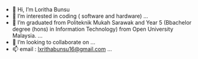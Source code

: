 - 👋 Hi, I’m Loritha Bunsu
- 👀 I’m interested in coding ( software and hardware)  ...
- 🌱 I’m graduated from Politeknik Mukah Sarawak and Year 5 (Bbachelor degree (hons) in Information Technology) from Open University 
      Malaysia. ...
- 💞️ I’m looking to collaborate on ...
- 📫 email : lxrithabunsu16@gmail.com ...

<!---
Loritha16/Loritha16 is a ✨ special ✨ repository because its `README.md` (this file) appears on your GitHub profile.
You can click the Preview link to take a look at your changes.
--->
